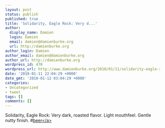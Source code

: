```yaml
---
layout: post
status: publish
published: true
title: 'Solidarity, Eagle Rock: Very d...'
author:
  display_name: Damien
  login: Damien
  email: damien@damienburke.org
  url: http://damienburke.org
author_login: Damien
author_email: damien@damienburke.org
author_url: http://damienburke.org
wordpress_id: 470
wordpress_url: http://www.damienburke.org/2010/01/11/solidarity-eagle-rock-very-d/
date: '2010-01-11 22:04:29 +0000'
date_gmt: '2010-01-12 03:04:29 +0000'
categories:
- Uncategorized
- tweet
tags: []
comments: []
---
```

<p>Solidarity, Eagle Rock: Very dark, roasted flavor. Light mouthfeel. Gentle nutty finish. #<a href="http:&#47;&#47;search.twitter.com&#47;search?q=%23beer" class="aktt_hashtag">beer<&#47;a></p>
